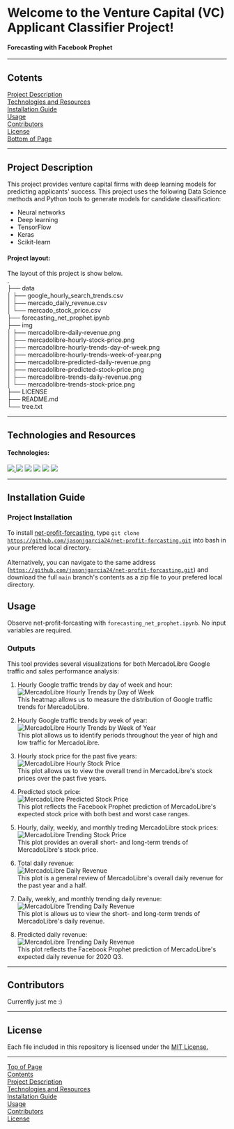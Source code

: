 # Welcome to the Venture Capital (VC) Applicant Classifier Project!
#### Forecasting with Facebook Prophet
***
## Cotents<a id="Contents">
[Project Description](#Project-Description)<br>
[Technologies and Resources](#Technologies-Resources)<br>
[Installation Guide](#Installation-Guide)<br>
[Usage](#Usage)<br>
[Contributors](#Contributors)<br>
[License](#License)<br>
[Bottom of Page](#Bottom-of-Page)<br>

***
## <a id="Project-Description">Project Description</a>
This project provides venture capital firms with deep learning models for predicting applicants' success. This project uses the following Data Science methods and Python tools to generate models for candidate classification:
 - Neural networks
 - Deep learning
 - TensorFlow
 - Keras
 - Scikit-learn<br>
    
#### Project layout:
The layout of this project is show below.<br>
.<br>
├── data<br>
│   ├── google_hourly_search_trends.csv<br>
│   ├── mercado_daily_revenue.csv<br>
│   └── mercado_stock_price.csv<br>
├── forecasting_net_prophet.ipynb<br>
├── img<br>
│   ├── mercadolibre-daily-revenue.png<br>
│   ├── mercadolibre-hourly-stock-price.png<br>
│   ├── mercadolibre-hourly-trends-day-of-week.png<br>
│   ├── mercadolibre-hourly-trends-week-of-year.png<br>
│   ├── mercadolibre-predicted-daily-revenue.png<br>
│   ├── mercadolibre-predicted-stock-price.png<br>
│   ├── mercadolibre-trends-daily-revenue.png<br>
│   └── mercadolibre-trends-stock-price.png<br>
├── LICENSE<br>
├── README.md<br>
└── tree.txt<br>

***
## <a id="Technologies-Resources">Technologies and Resources</a>
#### Technologies:
<a href="https://docs.python.org/release/3.8.0/" title="https://docs.python.org/release/3.8.0/"><img src="https://img.shields.io/badge/python-3.8%2B-red">
<a href="https://pandas.pydata.org/docs/" title="https://pandas.pydata.org/docs/"><img src="https://img.shields.io/badge/pandas-1.3.1-green"></a>
<a href="https://jupyter-notebook.readthedocs.io/en/stable/" title="https://jupyter-notebook.readthedocs.io/en/stable/"><img src="https://img.shields.io/badge/jupyter--notebook-5.7.11-blue"></a>
<a href="https://www.tensorflow.org/" title="https://www.tensorflow.org/"><img src="https://img.shields.io/badge/tensorflow-2.0.0+-orange"></a>
<a href="https://www.tensorflow.org/api_docs/python/tf/keras" title="https://www.tensorflow.org/api_docs/python/tf/keras"><img src="https://img.shields.io/badge/tensorflow.keras-2.2.4+-orange"></a>
<a href="https://scikit-learn.org/" title="https://scikit-learn.org/"><img src="https://img.shields.io/badge/scikit_learn-0.24.2-green"></a>

***
## <a id="Installation-Guide">Installation Guide</a>
### Project Installation
To install <a href="https://github.com/jasonjgarcia24/net-profit-forcasting.git" title="https://github.com/jasonjgarcia24/net-profit-forcasting.git">net-profit-forcasting</a>, type <code>git clone https://github.com/jasonjgarcia24/net-profit-forcasting.git</code> into bash in your prefered local directory.<br><br>
Alternatively, you can navigate to the same address (<code>https://github.com/jasonjgarcia24/net-profit-forcasting.git</code>) and download the full <code>main</code> branch's contents as a zip file to your prefered local directory.<br>

## <a id="Usage">Usage</a>
Observe net-profit-forcasting with <code>forecasting_net_prophet.ipynb</code>. No input variables are required.<br>

### Outputs
This tool provides several visualizations for both MercadoLibre Google traffic and sales performance analysis:
1. Hourly Google traffic trends by day of week and hour:<br>
<img src="img/mercadolibre-hourly-trends-day-of-week.png" title="MercadoLibre Hourly Trends by Day of Week"><br>
This heatmap allows us to measure the distribution of Google traffic trends for MercadoLibre.<br>

2. Hourly Google traffic trends by week of year:<br>
<img src="img/mercadolibre-hourly-trends-week-of-year.png" title="MercadoLibre Hourly Trends by Week of Year"><br>
This plot allows us to identify periods throughout the year of high and low traffic for MercadoLibre.<br>
    
3. Hourly stock price for the past five years:<br>
<img src="img/mercadolibre-hourly-stock-price.png" title="MercadoLibre Hourly Stock Price"><br>
This plot allows us to view the overall trend in MercadoLibre's stock prices over the past five years.<br>
    
4. Predicted stock price:<br>
<img src="img/mercadolibre-predicted-stock-price.png" title="MercadoLibre Predicted Stock Price"><br>
This plot reflects the Facebook Prophet prediction of MercadoLibre's expected stock price with both best and worst case ranges.<br>
    
5. Hourly, daily, weekly, and monthly treding MercadoLibre stock prices:<br>
<img src="img/mercadolibre-trends-stock-price.png" title="MercadoLibre Trending Stock Price"><br>
This plot provides an overall short- and long-term trends of MercadoLibre's stock price.<br>
    
6. Total daily revenue:<br>
<img src="img/mercadolibre-daily-revenue.png" title="MercadoLibre Daily Revenue"><br>
This plot is a general review of MercadoLibre's overall daily revenue for the past year and a half.<br>
    
7. Daily, weekly, and monthly trending daily revenue:<br>
<img src="img/mercadolibre-trends-daily-revenue.png" title="MercadoLibre Trending Daily Revenue"><br>
This plot is allows us to view the short- and long-term trends of MercadoLibre's daily revenue.<br>
    
8. Predicted daily revenue:<br>
<img src="img/mercadolibre-predicted-daily-revenue.png" title="MercadoLibre Trending Daily Revenue"><br>
This plot reflects the Facebook Prophet prediction of MercadoLibre's expected daily revenue for 2020 Q3.<br>

***
## <a id="Contributors">Contributors</a>
Currently just me :)<br>

***
## <a id="License">License</a>
Each file included in this repository is licensed under the <a href="https://github.com/jasonjgarcia24/net-profit-forcasting/blob/c95b7c4ebcb37ac7e5f2f91505f7e796137f99eb/LICENSE" title="LICENSE">MIT License.</a>

***
[Top of Page](#Top-of-Page)<br>
[Contents](#Contents)<br>
[Project Description](#Project-Description)<br>
[Technologies and Resources](#Technologies-Resources)<br>
[Installation Guide](#Installation-Guide)<br>
[Usage](#Usage)<br>
[Contributors](#Contributors)<br>
[License](#License)<br>
<a id="Bottom-of-Page"></a>
